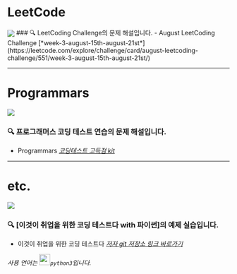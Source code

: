 # LeetCode
<img src= "https://github.com/Jihyun22/Jihyun22.github.io/blob/master/_posts/images/Leetcode.png?raw=true" align="center">
### 🔍 LeetCoding Challenge의 문제 해설입니다.
- August LeetCoding Challenge [*week-3-august-15th-august-21st*](https://leetcode.com/explore/challenge/card/august-leetcoding-challenge/551/week-3-august-15th-august-21st/)

---
# Programmars
<img src= "https://github.com/Jihyun22/Jihyun22.github.io/blob/master/_posts/images/programmars.png?raw=true" align="center">

### 🔍 프로그래머스 코딩 테스트 연습의 문제 해설입니다.
- Programmars [*코딩테스트 고득점 kit*](https://programmers.co.kr/learn/challenges?tab=algorithm_practice_kit)

---
# etc.
<img src= "https://github.com/Jihyun22/Jihyun22.github.io/blob/master/_posts/images/pythonforcodingtest.jpg?raw=true" align="center">

### 🔍 [이것이 취업을 위한 코딩 테스트다 with 파이썬]의 예제 실습입니다.
- 이것이 취업을 위한 코딩 테스트다 [*저자 git 저장소 링크 바로가기*](https://github.com/ndb796/python-for-coding-test)

*사용 언어는 <code><img height="25" src="https://github.com/Jihyun22/Jihyun22.github.io/blob/master/assets/images/python.png?raw=true">python3</code>입니다.*
